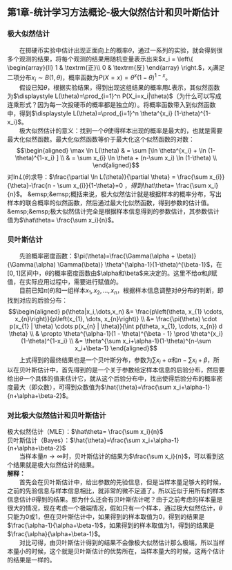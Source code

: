 ﻿## 第1章-统计学习方法概论-极大似然估计和贝叶斯估计

### 极大似然估计
&emsp;&emsp;在掷硬币实验中估计出现正面向上的概率$\theta$，通过一系列的实验，就会得到很多个观测的结果，将每个观测的结果用随机变量表示出来$x_i = \left\{ \begin{array}{ll}
1 & \textrm{正}\\
0 & \textrm{反}
\end{array} \right.$，$x_i$满足二项分布$x_i \sim B(1, \theta)$，概率函数为$P(X=x)=\theta^x(1-\theta)^{1-x}$。  
&emsp;&emsp;假设已知$\theta$，根据实验结果，得到出现这组结果的概率用$L$表示，其似然函数为$\displaystyle L(\theta)=\prod_{i=1}^n P(X_i=x_i|\theta)$（为什么可以写成连乘形式？因为每一次投硬币的概率都是独立的）。将概率函数带入到似然函数中，得到$\displaystyle L(\theta)=\prod_{i=1}^n \theta^{x_i} (1-\theta)^{1-x_i}$。  
&emsp;&emsp;极大似然估计的意义：找到一个$\theta$使得样本出现的概率是最大的，也就是需要最大化似然函数。最大化似然函数等价于最大化这个似然函数的对数：$$\begin{aligned}
\max \ln L(\theta)
& = \sum [\ln \theta^{x_i} + \ln (1- \theta)^{1-x_i} ] \\
& = \sum x_{i} \ln \theta + (n-\sum x_i) \ln (1-\theta) \\
\end{aligned}$$
对$\ln L(\theta)$求导：$\frac{\partial \ln L(\theta)}{\partial \theta} = \frac{\sum x_{i}}{\theta}-\frac{n - \sum x_{i}}{1-\theta}=0 $，得到$\hat\theta= \frac{\sum x_i}{n}$。  
&emsp;&emsp;概括来说，极大似然估计就是根据样本的概率分布，写出样本的联合概率的似然函数，然后通过最大化似然函数，得到参数的估计值。  
&emsp;&emsp;极大似然估计完全是根据样本信息得到的参数估计，其参数估计值为$\hat\theta= \frac{\sum x_i}{n}$。  

### 贝叶斯估计
&emsp;&emsp;先验概率密度函数：$\pi(\theta)=\frac{\Gamma(\alpha + \beta)}{\Gamma(\alpha) \Gamma(\beta)} \theta^{\alpha-1}(1-\theta)^{\beta-1}$，在$[0,1]$区间中，$\theta$的概率密度函数由$\alpha和\beta$来决定的。这里不给$\alpha$和$\beta$赋值，在实际应用过程中，需要进行赋值的。  
&emsp;&emsp;目前已知$\pi(\theta)$和一组样本$x_1,x_2,\dots,x_n$，根据样本信息调整对$\theta$分布的判断，即找到对应的后验分布：$$\begin{aligned} p(\theta|x_i,\dots,x_n)
&= \frac{p\left(\theta, x_{1} \cdots, x_{n}\right)}{p\left(x_{1}, \dots, x_{n}\right)} \\
&= \frac{\pi(\theta) \cdot p(x_{1} | \theta) \cdots p(x_{n} | \theta)}{\int p(\theta, x_{1}, \cdots, x_{n}) d \theta} \\
& \propto \theta^{\alpha-1}(1 - \theta)^{\beta - 1} \prod \theta^{x_i}(1-\theta)^{1-x_i} \\
&= \theta^{\sum x_i+\alpha-1}(1-\theta)^{n-\sum x_i+\beta-1} 
\end{aligned}$$
&emsp;&emsp;上式得到的最终结果也是一个贝叶斯分布，参数为$\sum x_i+\alpha$和$n-\sum x_i+\beta$，所以在贝叶斯估计中，首先得到的是一个关于参数给定样本信息的后验分布，然后要给出$\theta$一个具体的值来估计它，就从这个后验分布中，找出使得后验分布的概率密度最大（即众数），可得到众数值为$\hat{\theta}=\frac{\sum x_i+\alpha-1}{n+\alpha+\beta-2}$。

### 对比极大似然估计和贝叶斯估计
极大似然估计（MLE）：$\hat\theta= \frac{\sum x_i}{n}$  
贝叶斯估计（Bayes）：$\hat{\theta}=\frac{\sum x_i+\alpha-1}{n+\alpha+\beta-2}$  
&emsp;&emsp;当样本量$n \rightarrow \infty$时，贝叶斯估计的结果为$\frac{\sum x_i}{n}$，可以看到这个结果就是极大似然估计的结果。  
**解释：**   
&emsp;&emsp;首先会在贝叶斯估计中，给出参数的先验信息，但是当样本量足够大的时候，之前的先验信息与样本信息相比，就非常的微不足道了。所以近似于用所有的样本信息估计$\theta$得到的结果。那为什么还会有贝叶斯估计呢？由于之前考虑的样本量是很大的情况，现在考虑一个极端情况，假如只有一个样本，通过极大似然估计，$\theta$只能为0或1，但在贝叶斯估计中，如果得到的样本取值为0，得到的结果是$\frac{\alpha-1}{\alpha+\beta-1}$，如果得到的样本取值为1，得到的结果是$\frac{\alpha}{\alpha+\beta-1}$。  
&emsp;&emsp;对比可得，由贝叶斯估计得到的结果不会像极大似然估计那么极端，所以当样本量小的时候，这个就是贝叶斯估计的优势所在，当样本量大的时候，这两个估计的结果是一样的。